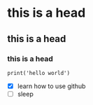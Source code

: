 # this is a head
## this is a head
### this is a head
```
print('hello world')
```
- [x] learn how to use github
- [ ] sleep 
